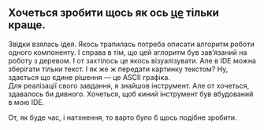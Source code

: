 ## Хочеться зробити щось як ось  [це](https://textik.com/#762f150d20b246d7) тільки краще.

Звідки взялась ідея. 
Якось трапилась потреба описати алгоритм роботи одного компоненту. І справа в тім, що цей аглоритм був зав’язаний на роботу з деревом. І от захтілось це якось візуалізувати. Але в IDE можна зберігати тільки текст. І як же ж передати картинку текстом? Ну, здається що єдине рішення — це ASCII графіка.  
Для реалізації свого завдання, я знайшов інструмент. Але от хочеться, здавалось би дивного. Хочеться, щоб киний інструмент був вбудований в мою IDE. 

От, як буде час, і натхнення, то варто було б щось подібне зробити. 

